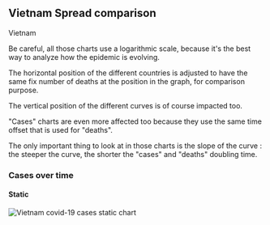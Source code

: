 ## Vietnam Spread comparison 

Vietnam



Be careful, all those charts use a logarithmic scale, because it's the best way to analyze how the epidemic is evolving.
 
The horizontal position of the different countries is adjusted to have the same fix number of deaths at the position in the graph, for comparison purpose.

The vertical position of the different curves is of course impacted too.

"Cases" charts are even more affected too because they use the same time offset that is used for "deaths".

The only important thing to look at in those charts is the slope of the curve : the steeper the curve, the shorter the "cases" and "deaths" doubling time.



 
### Cases over time
 
#### Static
![Vietnam covid-19 cases static chart](https://raw.githubusercontent.com/madlag/coronavirus_study/master/notebooks/graphs/2020-03-20/countries/Vietnam/2020-03-20_Vietnam_deaths.png "Vietnam covid-19 cases static chart")   

